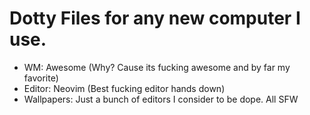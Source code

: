 # Dotty Files for any new computer I use.

- WM: Awesome (Why? Cause its fucking awesome and by far my favorite)
- Editor: Neovim (Best fucking editor hands down)
- Wallpapers: Just a bunch of editors I consider to be dope. All SFW

